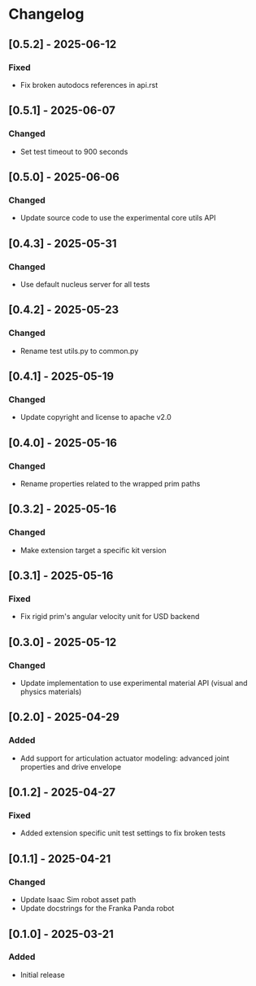 # Changelog

## [0.5.2] - 2025-06-12
### Fixed
- Fix broken autodocs references in api.rst

## [0.5.1] - 2025-06-07
### Changed
- Set test timeout to 900 seconds

## [0.5.0] - 2025-06-06
### Changed
- Update source code to use the experimental core utils API

## [0.4.3] - 2025-05-31
### Changed
- Use default nucleus server for all tests

## [0.4.2] - 2025-05-23
### Changed
- Rename test utils.py to common.py

## [0.4.1] - 2025-05-19
### Changed
- Update copyright and license to apache v2.0

## [0.4.0] - 2025-05-16
### Changed
- Rename properties related to the wrapped prim paths

## [0.3.2] - 2025-05-16
### Changed
- Make extension target a specific kit version

## [0.3.1] - 2025-05-16
### Fixed
- Fix rigid prim's angular velocity unit for USD backend

## [0.3.0] - 2025-05-12
### Changed
- Update implementation to use experimental material API (visual and physics materials)

## [0.2.0] - 2025-04-29
### Added
- Add support for articulation actuator modeling: advanced joint properties and drive envelope

## [0.1.2] - 2025-04-27
### Fixed
- Added extension specific unit test settings to fix broken tests

## [0.1.1] - 2025-04-21
### Changed
- Update Isaac Sim robot asset path
- Update docstrings for the Franka Panda robot

## [0.1.0] - 2025-03-21
### Added
- Initial release
